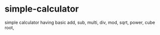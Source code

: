 # simple-calculator
simple calculator having basic add, sub, multi, div, mod, sqrt, power, cube root, 
